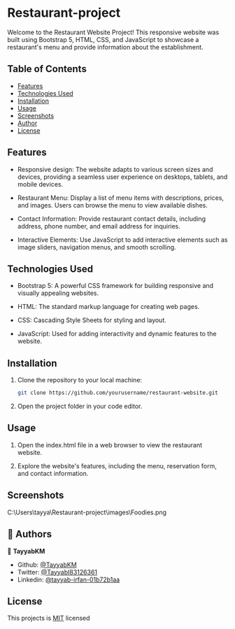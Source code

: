 # Restaurant-project

Welcome to the Restaurant Website Project! This responsive website was built using Bootstrap 5, HTML, CSS, and JavaScript to showcase a restaurant's menu and provide information about the establishment.

## Table of Contents

- [Features](#features)
- [Technologies Used](#technologies-used)
- [Installation](#installation)
- [Usage](#usage)
- [Screenshots](#screenshots)
- [Author](#authors)
- [License](#license)

## Features

- Responsive design: The website adapts to various screen sizes and devices, providing a seamless user experience on desktops, tablets, and mobile devices.

- Restaurant Menu: Display a list of menu items with descriptions, prices, and images. Users can browse the menu to view available dishes.

- Contact Information: Provide restaurant contact details, including address, phone number, and email address for inquiries.

- Interactive Elements: Use JavaScript to add interactive elements such as image sliders, navigation menus, and smooth scrolling.

## Technologies Used

- Bootstrap 5: A powerful CSS framework for building responsive and visually appealing websites.

- HTML: The standard markup language for creating web pages.

- CSS: Cascading Style Sheets for styling and layout.

- JavaScript: Used for adding interactivity and dynamic features to the website.

## Installation

1. Clone the repository to your local machine:

   ```bash
   git clone https://github.com/yourusername/restaurant-website.git

2. Open the project folder in your code editor.

## Usage

1. Open the index.html file in a web browser to view the restaurant website.

2. Explore the website's features, including the menu, reservation form, and contact information.

## Screenshots

C:\Users\tayya\Restaurant-project\images\Foodies.png

## 👥 Authors <a name="authors"></a>

👤 **TayyabKM**

- Github: [@TayyabKM](https://github.com/Tayyab-Kamboh)
- Twitter: [@TayyabI83126361](https://twitter.com/TayyabI83126361)
- Linkedin: [@tayyab-irfan-01b72b1aa](https://www.linkedin.com/in/tayyab-irfan-01b72b1aa/)


## License

This projects is [MIT](./LICENSE) licensed
